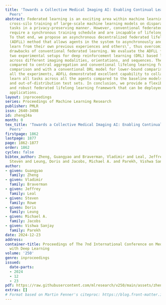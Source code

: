 ```yaml
---
title: 'Towards a Collective Medical Imaging AI: Enabling Continual Learning from
  Peers'
abstract: Federated learning is an exciting area within machine learning that allows
  cross-silo training of large-scale machine learning models on disparate or similar
  tasks in a privacy-preserving manner. However, conventional federated learning frameworks
  require a synchronous training schedule and are incapable of lifelong learning.
  To that end, we propose an asynchronous decentralized federated lifelong learning
  (ADFLL) method that allows agents in the system to asynchronously and continually
  learn from their own previous experiences and others\’, thus overcoming the potential
  drawbacks of conventional federated learning. We evaluate the ADFLL framework in
  two experimental setups for deep reinforcement learning (DRL) based landmark localization
  across different imaging modalities, orientations, and sequences. The ADFLL was
  compared to central aggregation and conventional lifelong learning for upper-bound
  comparison and with a conventional DRL model for lower-bound comparison. Across
  all the experiments, ADFLL demonstrated excellent capability to collaboratively
  learn all tasks across all the agents compared to the baseline models in in-distribution
  and out-of-distribution test sets. In conclusion, we provide a flexible, efficient,
  and robust federated lifelong learning framework that can be deployed in real-world
  applications.
layout: inproceedings
series: Proceedings of Machine Learning Research
publisher: PMLR
issn: 2640-3498
id: zheng24a
month: 0
tex_title: 'Towards a Collective Medical Imaging AI: Enabling Continual Learning from
  Peers'
firstpage: 1862
lastpage: 1877
page: 1862-1877
order: 1862
cycles: false
bibtex_author: Zheng, Guangyao and Braverman, Vladimir and Leal, Jeffrey and Rowe,
  Steven and Leung, Doris and Jacobs, Michael A. and Parekh, Vishwa Sanjay
author:
- given: Guangyao
  family: Zheng
- given: Vladimir
  family: Braverman
- given: Jeffrey
  family: Leal
- given: Steven
  family: Rowe
- given: Doris
  family: Leung
- given: Michael A.
  family: Jacobs
- given: Vishwa Sanjay
  family: Parekh
date: 2024-12-23
address:
container-title: Proceedings of The 7nd International Conference on Medical Imaging
  with Deep Learning
volume: '250'
genre: inproceedings
issued:
  date-parts:
  - 2024
  - 12
  - 23
pdf: https://raw.githubusercontent.com/mlresearch/v250/main/assets/zheng24a/zheng24a.pdf
extras: []
# Format based on Martin Fenner's citeproc: https://blog.front-matter.io/posts/citeproc-yaml-for-bibliographies/
---
```


